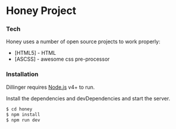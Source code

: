 # Honey Project
### Tech

Honey uses a number of open source projects to work properly:

* [HTML5] - HTML
* [ASCSS] - awesome css pre-processor

### Installation

Dillinger requires [Node.js](https://nodejs.org/) v4+ to run.

Install the dependencies and devDependencies and start the server.

```sh
$ cd honey
$ npm install
$ npm run dev
```
